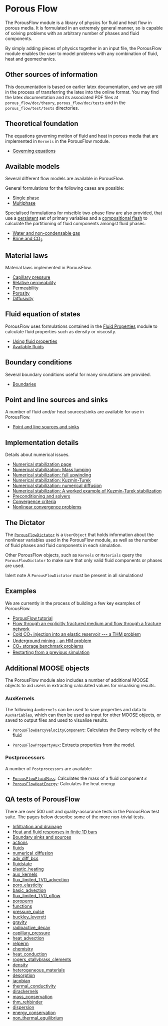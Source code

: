 # Porous Flow

The PorousFlow module is a library of physics for fluid and heat flow in porous
media. It is formulated in an extremely general manner, so is capable of solving
problems with an arbitrary number of phases and fluid components.

By simply adding pieces of physics together in an input file, the PorousFlow
module enables the user to model problems with any combination of fluid, heat
and geomechanics.

## Other sources of information

This documentation is based on earlier latex documentation, and we are still in the process of transferring the latex into the online format.  You may find the latex documentation and its associated PDF files at `porous_flow/doc/theory`, `porous_flow/doc/tests` and in the `porous_flow/test/tests` directories.

## Theoretical foundation

The equations governing motion of fluid and heat in porous media that are implemented
in `Kernels` in the PorousFlow module.

- [Governing equations](governing_equations.md)

## Available models

Several different flow models are available in PorousFlow.

General formulations for the following cases are possible:

- [Single phase](singlephase.md)
- [Multiphase](multiphase.md)

Specialised formulations for miscible two-phase flow are also provided, that use
a [persistent](persistent_variables.md) set of primary variables and a [compositional flash](compositional_flash.md) to calculate the partitioning
of fluid components amongst fluid phases:

- [Water and non-condensable gas](waterncg.md)
- [Brine and CO$_2$](brineco2.md)

## Material laws

Material laws implemented in PorousFlow.

- [Capillary pressure](capillary_pressure.md)
- [Relative permeability](relative_permeability.md)
- [Permeability](porous_flow/permeability.md)
- [Porosity](porosity.md)
- [Diffusivity](diffusivity.md)

## Fluid equation of states

PorousFlow uses formulations contained in the [Fluid Properties](/fluid_properties/index.md) module to calculate fluid properties
such as density or viscosity.

- [Using fluid properties](fluids.md)
- [Available fluids](/fluid_properties/index.md)

## Boundary conditions

Several boundary conditions useful for many simulations are provided.

- [Boundaries](boundaries.md)

## Point and line sources and sinks

A number of fluid and/or heat sources/sinks are available for use in PorousFlow.

- [Point and line sources and sinks](sinks.md)

## Implementation details

Details about numerical issues.

- [Numerical stabilization page](stabilization.md)
- [Numerical stabilization: Mass lumping](mass_lumping.md)
- [Numerical stabilization: full upwinding](upwinding.md)
- [Numerical stabilization: Kuzmin-Turek](kt.md)
- [Numerical stabilization: numerical diffusion](numerical_diffusion.md)
- [Numerical stabilization: A worked example of Kuzmin-Turek stabilization](kt_worked.md)
- [Preconditioning and solvers](solvers.md)
- [Convergence criteria](convergence.md)
- [Nonlinear convergence problems](nonlinear_convergence_problems.md)

## The Dictator

The [`PorousFlowDictator`](PorousFlowDictator.md) is a `UserObject`
that holds information about the nonlinear variables used in the PorousFlow module,
as well as the number of fluid phases and fluid components in each simulation.

Other PorousFlow objects, such as `Kernels` or `Materials` query the `PorousFlowDictator`
to make sure that only valid fluid components or phases are used.

!alert note
A `PorousFlowDictator` must be present in all simulations!

## Examples

We are currently in the process of building a few key examples of PorousFlow.

- [PorousFlow tutorial](tutorial_00.md)
- [Flow through an explicitly fractured medium and flow through a fracture network](flow_through_fractured_media.md)
- [Cold CO$_{2}$ injection into an elastic reservoir --- a THM problem](co2_example.md)
- [Underground mining - an HM problem](coal_mining.md)
- [CO$_2$ storage benchmark problems](co2_intercomparison.md)
- [Restarting from a previous simulation](restart.md)

## Additional MOOSE objects

The PorousFlow module also includes a number of additional MOOSE objects to aid
users in extracting calculated values for visualising results.

### AuxKernels

The following `AuxKernels` can be used to save properties and data to `AuxVariables`,
which can then be used as input for other MOOSE objects, or saved to output files and
used to visualise results.

- [`PorousFlowDarcyVelocityComponent`](PorousFlowDarcyVelocityComponent.md):
  Calculates the Darcy velocity of the fluid

- [`PorousFlowPropertyAux`](PorousFlowPropertyAux.md):
  Extracts properties from the model.

### Postprocessors

A number of `Postprocessors` are available:

- [`PorousFlowFluidMass`](PorousFlowFluidMass.md): Calculates the mass
  of a fluid component $\kappa$
- [`PorousFlowHeatEnergy`](PorousFlowHeatEnergy.md): Calculates the heat energy

## QA tests of PorousFlow

There are over 500 unit and quality-assurance tests in the PorousFlow test suite.  The pages below describe some of the more non-trivial tests.

- [Infiltration and drainage](tests/broadbridge_white/broadbridge_white_tests.md)
- [Heat and fluid responses in finite 1D bars](tests/newton_cooling/newton_cooling_tests.md)
- [Boundary sinks and sources](tests/sinks/sinks_tests.md)
- [actions](tests/actions/actions_tests.md)
- [fluids](tests/fluids/fluids_tests.md)
- [numerical_diffusion](tests/numerical_diffusion/numerical_diffusion_tests.md)
- [adv_diff_bcs](tests/adv_diff_bcs/adv_diff_bcs_tests.md)
- [fluidstate](tests/fluidstate/fluidstate_tests.md)
- [plastic_heating](tests/plastic_heating/plastic_heating_tests.md)
- [aux_kernels](tests/aux_kernels/aux_kernels_tests.md)
- [flux_limited_TVD_advection](tests/flux_limited_TVD_advection/flux_limited_TVD_advection_tests.md)
- [poro_elasticity](tests/poro_elasticity/poro_elasticity_tests.md)
- [basic_advection](tests/basic_advection/basic_advection_tests.md)
- [flux_limited_TVD_pflow](tests/flux_limited_TVD_pflow/flux_limited_TVD_pflow_tests.md)
- [poroperm](tests/poroperm/poroperm_tests.md)
- [functions](tests/functions/functions_tests.md)
- [pressure_pulse](tests/pressure_pulse/pressure_pulse_tests.md)
- [buckley_leverett](tests/buckley_leverett/buckley_leverett_tests.md)
- [gravity](tests/gravity/gravity_tests.md)
- [radioactive_decay](tests/radioactive_decay/radioactive_decay_tests.md)
- [capillary_pressure](tests/capillary_pressure/capillary_pressure_tests.md)
- [heat_advection](tests/heat_advection/heat_advection_tests.md)
- [relperm](tests/relperm/relperm_tests.md)
- [chemistry](tests/chemistry/chemistry_tests.md)
- [heat_conduction](tests/heat_conduction/heat_conduction_tests.md)
- [rogers_stallybrass_clements](tests/rogers_stallybrass_clements/rogers_stallybrass_clements_tests.md)
- [density](tests/density/density_tests.md)
- [heterogeneous_materials](tests/heterogeneous_materials/heterogeneous_materials_tests.md)
- [desorption](tests/desorption/desorption_tests.md)
- [jacobian](tests/jacobian/jacobian_tests.md)
- [thermal_conductivity](tests/thermal_conductivity/thermal_conductivity_tests.md)
- [dirackernels](tests/dirackernels/dirackernels_tests.md)
- [mass_conservation](tests/mass_conservation/mass_conservation_tests.md)
- [thm_rehbinder](tests/thm_rehbinder/thm_rehbinder_tests.md)
- [dispersion](tests/dispersion/dispersion_tests.md)
- [energy_conservation](tests/energy_conservation/energy_conservation_tests.md)
- [non_thermal_equilibrium](tests/non_thermal_equilibrium/non_thermal_equilibrium_tests.md)
